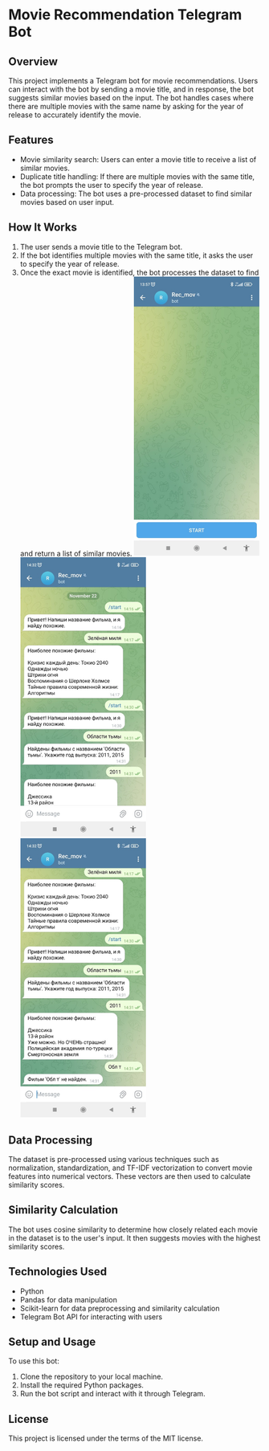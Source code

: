 # Movie Recommendation Telegram Bot

## Overview
This project implements a Telegram bot for movie recommendations. Users can interact with the bot by sending a movie title, and in response, the bot suggests similar movies based on the input. The bot handles cases where there are multiple movies with the same name by asking for the year of release to accurately identify the movie.

## Features
- Movie similarity search: Users can enter a movie title to receive a list of similar movies.
- Duplicate title handling: If there are multiple movies with the same title, the bot prompts the user to specify the year of release.
- Data processing: The bot uses a pre-processed dataset to find similar movies based on user input.

## How It Works
1. The user sends a movie title to the Telegram bot.
2. If the bot identifies multiple movies with the same title, it asks the user to specify the year of release.
3. Once the exact movie is identified, the bot processes the dataset to find and return a list of similar movies.
<img src="https://github.com/Andrey22154/movie_recommendation_bot/blob/main/CHO4kDIwPQo.jpg" width="250"><img src="https://github.com/Andrey22154/movie_recommendation_bot/blob/main/2YHb5KwXT0Y.jpg" width="250"><img src="https://github.com/Andrey22154/movie_recommendation_bot/blob/main/mnEqD4iiYPI.jpg" width="250">



## Data Processing
The dataset is pre-processed using various techniques such as normalization, standardization, and TF-IDF vectorization to convert movie features into numerical vectors. These vectors are then used to calculate similarity scores.

## Similarity Calculation
The bot uses cosine similarity to determine how closely related each movie in the dataset is to the user's input. It then suggests movies with the highest similarity scores.

## Technologies Used
- Python
- Pandas for data manipulation
- Scikit-learn for data preprocessing and similarity calculation
- Telegram Bot API for interacting with users

## Setup and Usage
To use this bot:
1. Clone the repository to your local machine.
2. Install the required Python packages.
3. Run the bot script and interact with it through Telegram.

## License
This project is licensed under the terms of the MIT license.

